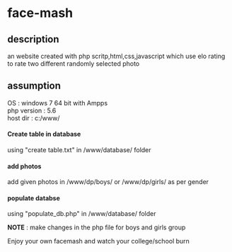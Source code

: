 # face-mash 

<h2>description </h2>
an website created with php scritp,html,css,javascript which use elo rating to rate two different randomly selected photo 

<h2>assumption</h2>
OS : windows 7 64 bit with Ampps<br>
php version : 5.6<br>
host dir  : c:/www/<br>

<h4>Create table in database</h4>
 using "create table.txt" in /www/database/ folder<br>
 
<h4>add photos</h4> 
 add given photos in /www/dp/boys/ or /www/dp/girls/ as per gender<br>
 
 <h4>populate databse</h4>
 using "populate_db.php" in /www/database/ folder<br>

<b>NOTE</b> : make changes in the php file for boys and girls group<br>

Enjoy your own facemash and watch your college/school burn<br>  
